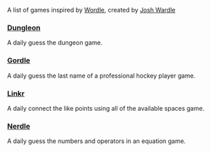 A list of games inspired by [Wordle](https://www.powerlanguage.co.uk/wordle/), created by [Josh Wardle](https://twitter.com/powerlanguish)

### [Dungleon](https://Dungleon.com)

A daily guess the dungeon game.

### [Gordle](https://gordle.herokuapp.com/)

A daily guess the last name of a professional hockey player game.

### [Linkr](https://www.playlinkr.net/)

A daily connect the like points using all of the available spaces game.

### [Nerdle](https://nerdlegame.com)

A daily guess the numbers and operators in an equation game.
